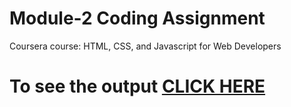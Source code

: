 

# Module-2 Coding Assignment

Coursera course: HTML, CSS, and Javascript for Web Developers

# To see the output [CLICK HERE](https://lakshya603.github.io/Coursera_HTML_CSS_JS/Assignments/module-2/index.html)

